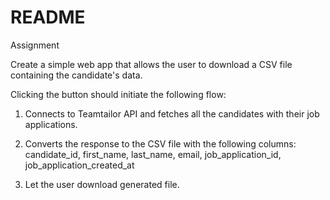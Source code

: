 # README

Assignment

Create a simple web app that allows the user to download a CSV file containing the candidate's data.

Clicking the button should initiate the following flow:

1. Connects to Teamtailor API and fetches all the candidates with their job applications.

2. Converts the response to the CSV file with the following columns: candidate_id, first_name, last_name, email, job_application_id, job_application_created_at

3. Let the user download generated file.